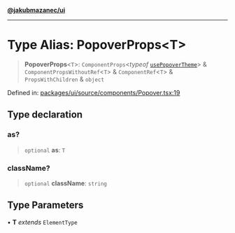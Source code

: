 [**@jakubmazanec/ui**](../README.md)

---

# Type Alias: PopoverProps\<T\>

> **PopoverProps**\<`T`\>: `ComponentProps`\<_typeof_
> [`usePopoverTheme`](../functions/usePopoverTheme.md)\> & `ComponentPropsWithoutRef`\<`T`\> &
> `ComponentRef`\<`T`\> & `PropsWithChildren` & `object`

Defined in:
[packages/ui/source/components/Popover.tsx:19](https://github.com/jakubmazanec/tools/blob/d8ee2855cc8c253cbcc5c4d49e7356ff8450cbde/packages/ui/source/components/Popover.tsx#L19)

## Type declaration

### as?

> `optional` **as**: `T`

### className?

> `optional` **className**: `string`

## Type Parameters

• **T** _extends_ `ElementType`

